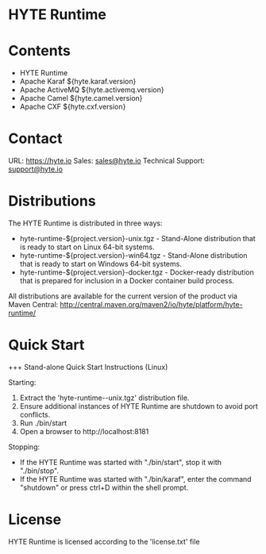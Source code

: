 HYTE Runtime
============
 
Contents
========

 * HYTE Runtime
 * Apache Karaf ${hyte.karaf.version}
 * Apache ActiveMQ ${hyte.activemq.version}
 * Apache Camel ${hyte.camel.version}
 * Apache CXF ${hyte.cxf.version}
 
Contact
=======

URL: https://hyte.io
Sales: <sales@hyte.io>
Technical Support: <support@hyte.io>

Distributions
=============

The HYTE Runtime is distributed in three ways:

 * hyte-runtime-${project.version}-unix.tgz - Stand-Alone distribution that is ready to start on Linux 64-bit systems.
 * hyte-runtime-${project.version}-win64.tgz - Stand-Alone distribution that is ready to start on Windows 64-bit systems.
 * hyte-runtime-${project.version}-docker.tgz - Docker-ready distribution that is prepared for inclusion in a Docker container build process.

All distributions are available for the current version of the product via Maven Central: http://central.maven.org/maven2/io/hyte/platform/hyte-runtime/

Quick Start
===========

+++ Stand-alone Quick Start Instructions (Linux)

 Starting: 

 1. Extract the 'hyte-runtime-<version>-unix.tgz' distribution file.
 2. Ensure additional instances of HYTE Runtime are shutdown to avoid port conflicts.
 3. Run ./bin/start
 4. Open a browser to http://localhost:8181 

 Stopping:

 * If the HYTE Runtime was started with "./bin/start", stop it with "./bin/stop".
 * If the HYTE Runtime was started with "./bin/karaf", enter the command "shutdown" or press ctrl+D within the shell prompt.

License
====================

HYTE Runtime is licensed according to the 'license.txt' file
